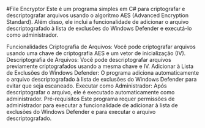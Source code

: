 #File Encryptor
Este é um programa simples em C# para criptografar e descriptografar arquivos usando o algoritmo AES (Advanced Encryption Standard). Além disso, ele inclui a funcionalidade de adicionar o arquivo descriptografado à lista de exclusões do Windows Defender e executá-lo como administrador.

Funcionalidades
Criptografia de Arquivos: Você pode criptografar arquivos usando uma chave de criptografia AES e um vetor de inicialização (IV).
Descriptografia de Arquivos: Você pode descriptografar arquivos previamente criptografados usando a mesma chave e IV.
Adicionar à Lista de Exclusões do Windows Defender: O programa adiciona automaticamente o arquivo descriptografado à lista de exclusões do Windows Defender para evitar que seja escaneado.
Executar como Administrador: Após descriptografar o arquivo, ele é executado automaticamente como administrador.
Pré-requisitos
Este programa requer permissões de administrador para executar a funcionalidade de adicionar à lista de exclusões do Windows Defender e para executar o arquivo descriptografado.
